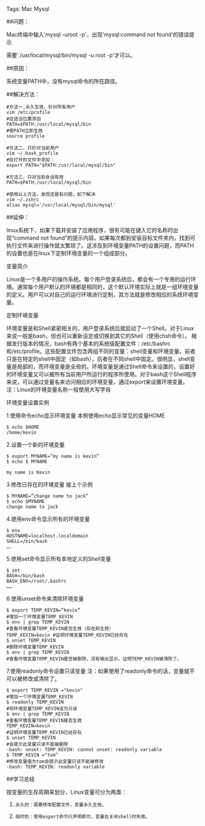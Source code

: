 Tags: Mac Mysql

##问题：

Mac终端中输入'mysql -uroot -p'，出现'mysql:command not found'的错误提示

需要'./usr/local/mysql/bin/mysql -u root -p'才可以。

##原因：

系统变量PATH中，没有mysql命令的所在路径。

##解决方法：
   
	#方法一,永久生效，针对所有用户
	vim /etc/profile
	#在适当位置添加 
	PATH=$PATH:/usr/local/mysql/bin
	#使PATH立即生效
	source profile

	#方法二，只针对当前用户
	vim ~/.bash_profile
	#在打开的文件中添加：
	export PATH="$PATH:/usr/local/mysql/bin"
	
	#方法三，只对当前会话有效
	PATH=$PATH:/usr/local/mysql/bin
	
	#使用以上方法，发现还是有问题，如下解决
	vim ~/.zshrc
	alias mysql='/usr/local/mysql/bin/mysql'
	
##延伸：

linux系统下，如果下载并安装了应用程序，很有可能在键入它的名称时出现“command not found”的提示内容。如果每次都到安装目标文件夹内，找到可执行文件来进行操作就太繁琐了。这涉及到环境变量PATH的设置问题，而PATH的设置也是在linux下定制环境变量的一个组成部分。

变量简介

Linux是一个多用户的操作系统。每个用户登录系统后，都会有一个专用的运行环境。通常每个用户默认的环境都是相同的，这个默认环境实际上就是一组环境变量的定义。用户可以对自己的运行环境进行定制，其方法就是修改相应的系统环境变量。

定制环境变量

环境变量是和Shell紧密相关的，用户登录系统后就启动了一个Shell。对于Linux来说一般是bash，但也可以重新设定或切换到其它的Shell（使用chsh命令）。
根据发行版本的情况，bash有两个基本的系统级配置文件：/etc/bashrc和/etc/profile。这些配置文件包含两组不同的变量：shell变量和环境变量。前者只是在特定的shell中固定（如bash），后者在不同shell中固定。很明显，shell变量是局部的，而环境变量是全局的。环境变量是通过Shell命令来设置的，设置好的环境变量又可以被所有当前用户所运行的程序所使用。对于bash这个Shell程序来说，可以通过变量名来访问相应的环境变量，通过export来设置环境变量。
注：Linux的环境变量名称一般使用大写字母

环境变量设置实例

1.使用命令echo显示环境变量
本例使用echo显示常见的变量HOME

	$ echo $HOME  
	/home/kevin

2.设置一个新的环境变量

	$ export MYNAME=”my name is kevin”
	$ echo $ MYNAME
	
	my name is Kevin

3.修改已存在的环境变量
接上个示例
	
	$ MYNAME=”change name to jack”
	$ echo $MYNAME
	change name to jack
	
4.使用env命令显示所有的环境变量

	$ env
	HOSTNAME=localhost.localdomain
	SHELL=/bin/bash
	….
		
5.使用set命令显示所有本地定义的Shell变量
	
	$ set
	BASH=/bin/bash
	BASH_ENV=/root/.bashrc
	……
	
6.使用unset命令来清除环境变量

	$ export TEMP_KEVIN=”kevin”     
	#增加一个环境变量TEMP_KEVIN
	$ env | grep TEMP_KEVIN
	#查看环境变量TEMP_KEVIN是否生效（存在即生效）
	TEMP_KEVIN=kevin #证明环境变量TEMP_KEVIN已经存在
	$ unset TEMP_KEVIN 
	#删除环境变量TEMP_KEVIN
	$ env | grep TEMP_KEVIN
	#查看环境变量TEMP_KEVIN是否被删除，没有输出显示，证明TEMP_KEVIN被清除了。

7.使用readonly命令设置只读变量
注：如果使用了readonly命令的话，变量就不可以被修改或清除了。
	
	$ export TEMP_KEVIN ="kevin"      
	#增加一个环境变量TEMP_KEVIN
	$ readonly TEMP_KEVIN 
	#将环境变量TEMP_KEVIN设为只读
	$ env | grep TEMP_KEVIN 
	#查看环境变量TEMP_KEVIN是否生效
	TEMP_KEVIN=kevin
	#证明环境变量TEMP_KEVIN已经存在
	$ unset TEMP_KEVIN  
	#会提示此变量只读不能被删除
	-bash: unset: TEMP_KEVIN: cannot unset: readonly variable
	$ TEMP_KEVIN ="tom"        
	#修改变量值为tom会提示此变量只读不能被修改
	-bash: TEMP_KEVIN: readonly variable

##学习总结

按变量的生存周期来划分，Linux变量可分为两类：
1.     永久的：需要修改配置文件，变量永久生效。
2.     临时的：使用export命令行声明即可，变量在关闭shell时失效。

